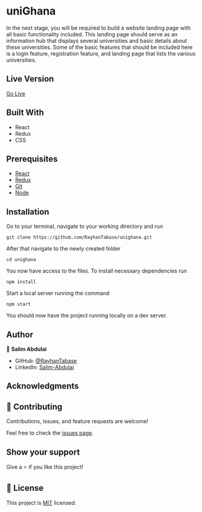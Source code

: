 # uniGhana
In the next stage, you will be required to build a website landing page with all basic functionality included. This landing page should serve as an information hub that displays several universities and basic details about these universities. Some of the basic features that should be included here is a login feature, registration feature, and landing page that lists the various universities.


## Live Version
[Go Live](https://bright-pixie-9fc212.netlify.app/)

## Built With
- React
- Redux
- CSS

## Prerequisites
 - [React](https://reactjs.org/docs/getting-started.html)
 - [Redux](https://redux.js.org/tutorials/quick-start)
 - [Git](https://git-scm.com/downloads)
 - [Node](https://nodejs.org/en/download/)


## Installation

Go to your terminal, navigate to your working directory and run

`git clone https://github.com/RayhanTabase/unighana.git`

After that navigate to the newly created folder

`cd unighana`

You now have access to the files.
To install necessary dependencies run

`npm install`

Start a local server running the command

`npm start`

You should now have the project running locally on a dev server.

## Author

👤 **Salim Abdulai**

- GitHub: [@RayhanTabase](https://github.com/RayhanTabase)
- LinkedIn: [Salim-Abdulai](https://linkedin.com/in/salimabdulai)


## Acknowledgments

## 🤝 Contributing

Contributions, issues, and feature requests are welcome!

Feel free to check the [issues page](../../issues/).

## Show your support

Give a ⭐️ if you like this project!

## 📝 License

This project is [MIT](./MIT.md) licensed.
